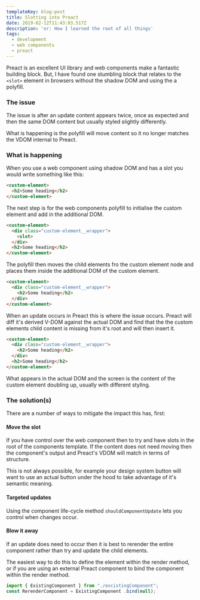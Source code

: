```yaml
---
templateKey: blog-post
title: Slotting into Preact
date: 2019-02-12T11:43:03.517Z
description: 'or: How I learned the root of all things'
tags:
  - development
  - web components
  - preact
---
```

Preact is an excellent UI library and web components make a fantastic building block. But, I have found one stumbling block that relates to the `<slot>` element in browsers without the shadow DOM and using the a polyfill.

### The issue

The issue is after an update content appears twice, once as expected and then the same DOM content but usually styled slightly differently.

What is happening is the polyfill will move content so it no longer matches the VDOM internal to Preact.

### What is happening

When you use a web component using shadow DOM and has a slot you would write something like this:

```html
<custom-element>
  <h2>Some heading</h2>
</custom-element>
```

The next step is for the web components polyfill to initialise the custom element and add in the additional DOM. 

```html
<custom-element>
  <div class="custom-element__wrapper">
    <slot>
  </div>
  <h2>Some heading</h2>
</custom-element>
```

The polyfill then moves the child elements fro the custom element node and places them inside the additional DOM of the custom element.

```html
<custom-element>
  <div class="custom-element__wrapper">
    <h2>Some heading</h2>
  </div>  
</custom-element>
```

When an update occurs in Preact this is where the issue occurs. Preact will diff it's derived V-DOM against the actual DOM and find that the the custom elements child content is missing from it's root and will then insert it.

```html
<custom-element>
  <div class="custom-element__wrapper">
    <h2>Some heading</h2>
  </div> 
  <h2>Some heading</h2>
</custom-element>
```

What appears in the actual DOM and the screen is the content of the custom element doubling up, usually with different styling.

### The solution(s)

There are a number of ways to mitigate the impact this has, first:

#### Move the slot

If you have control over the web component then to try and have slots in the root of the components template. If the content does not need moving then the component's output and Preact's VDOM will match in terms of structure.

This is not always possible, for example your design system button will want to use an actual button under the hood to take advantage of it's semantic meaning.

#### Targeted updates

Using the component life-cycle method `shouldComponentUpdate` lets you control when changes occur. 

#### Blow it away

If an update does need to occur then it is best to rerender the entire component rather than try and update the child elements.

The easiest way to do this to define the element within the render method, or if you are using an external Preact component to bind the component within the render method.

```js
import { ExistingComponent } from "./excistingComponent";
const RerenderComponent = ExistingComponent .bind(null);
```
